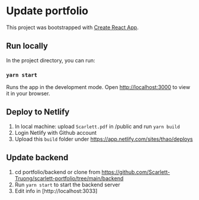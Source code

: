 # Update portfolio

This project was bootstrapped with [Create React App](https://github.com/facebook/create-react-app).

## Run locally

In the project directory, you can run:

### `yarn start`

Runs the app in the development mode.
Open [http://localhost:3000](http://localhost:3000) to view it in your browser.

## Deploy to Netlify

1. In local machine: upload `Scarlett.pdf` in /public and run `yarn build`
2. Login Netlify with Github account
3. Upload this `build` folder under https://app.netlify.com/sites/thao/deploys

## Update backend

1. cd portfolio/backend or clone from https://github.com/Scarlett-Truong/scarlett-portfolio/tree/main/backend
2. Run `yarn start` to start the backend server
3. Edit info in [http://localhost:3033]
